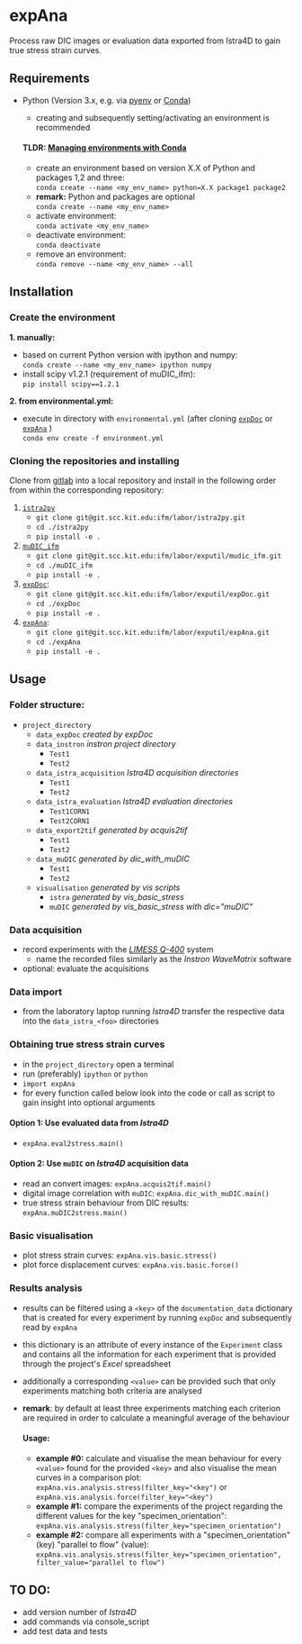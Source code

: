 # expAna

Process raw DIC images or evaluation data exported from Istra4D to gain true stress strain curves.

## Requirements
- Python (Version 3.x, e.g. via [pyenv](https://github.com/pyenv/pyenv) or [Conda](https://docs.conda.io/en/latest/))
    - creating and subsequently setting/activating an environment is recommended

  #### **TLDR**: [Managing environments with Conda](https://docs.conda.io/projects/conda/en/latest/user-guide/tasks/manage-environments.html)
  - create an environment based on version X.X of Python and packages 1,2 and three:   
  `conda create --name <my_env_name> python=X.X package1 package2`
  - **remark:** Python and packages are optional   
  `conda create --name <my_env_name>`
  - activate environment:   
  `conda activate <my_env_name>`
  - deactivate environment:   
  `conda deactivate`
  - remove an environment:   
  `conda remove --name <my_env_name> --all`

## Installation
### Create the environment
**1. manually:** 
  - based on current Python version with ipython and numpy:   
    `conda create --name <my_env_name> ipython numpy`
  - install scipy v1.2.1 (requirement of muDIC_ifm):   
    `pip install scipy==1.2.1`
    
**2. from environmental.yml:**
  - execute in directory with `environmental.yml` (after cloning [`expDoc`](https://git.scc.kit.edu/ifm/labor/exputil/expDoc) or [`expAna`](https://git.scc.kit.edu/ifm/labor/exputil/expAna) )   
    `conda env create -f environment.yml`

### Cloning the repositories and installing
Clone from [gitlab](https://git.scc.kit.edu/) into a local repository and install in the following order from within the corresponding repository:
1. [`istra2py`](https://git.scc.kit.edu/ifm/labor/istra2py)
   - `git clone git@git.scc.kit.edu:ifm/labor/istra2py.git`
   - `cd ./istra2py`
   - `pip install -e .`
2. [`muDIC_ifm`](https://git.scc.kit.edu/ifm/labor/exputil/mudic_ifm)
   - `git clone git@git.scc.kit.edu:ifm/labor/exputil/mudic_ifm.git`
   - `cd ./muDIC_ifm`
   - `pip install -e .`
3. [`expDoc`](https://git.scc.kit.edu/ifm/labor/exputil/expDoc):
   - `git clone git@git.scc.kit.edu:ifm/labor/exputil/expDoc.git`
   - `cd ./expDoc`
   - `pip install -e .`
4. [`expAna`](https://git.scc.kit.edu/ifm/labor/exputil/expAna):
   - `git clone git@git.scc.kit.edu:ifm/labor/exputil/expAna.git`
   - `cd ./expAna`
   - `pip install -e .`

## Usage
### Folder structure:
- `project_directory`
  - `data_expDoc` *created by expDoc*
  - `data_instron` *instron project directory*
     - `Test1`
     - `Test2`
  - `data_istra_acquisition` *Istra4D acquisition directories*
     - `Test1`
     - `Test2`
  - `data_istra_evaluation` *Istra4D evaluation directories*
     - `Test1CORN1`
     - `Test2CORN1`
  - `data_export2tif` *generated by acquis2tif*
     - `Test1`
     - `Test2`
  - `data_muDIC` *generated by dic_with_muDIC*
     - `Test1`
     - `Test2`
  - `visualisation` *generated by vis scripts*
     - `istra` *generated by vis_basic_stress*
     - `muDIC` *generated by vis_basic_stress with dic="muDIC"*

### Data acquisition
- record experiments with the [_LIMESS Q-400_](https://git.scc.kit.edu/ifm/labor/pruefmaschinen/-/tree/master/DIC_Limess) system
  - name the recorded files similarly as the _Instron WaveMatrix_ software
- optional: evaluate the acquisitions 

### Data import
- from the laboratory laptop running _Istra4D_ transfer the respective data into the `data_istra_<foo>` directories

### Obtaining true stress strain curves
- in the `project_directory` open a terminal
- run (preferably) `ipython` or `python`
- `import expAna`
- for every function called below look into the code or call as script to gain insight into optional arguments
#### Option 1: Use evaluated data from _Istra4D_
- `expAna.eval2stress.main()`
#### Option 2: Use `muDIC` on _Istra4D_ acquisition data
- read an convert images: `expAna.acquis2tif.main()`
- digital image correlation with `muDIC`: `expAna.dic_with_muDIC.main()`
- true stress strain behaviour from DIC results: `expAna.muDIC2stress.main()`

### Basic visualisation
- plot stress strain curves: `expAna.vis.basic.stress()`
- plot force displacement curves: `expAna.vis.basic.force()`

### Results analysis
- results can be filtered using a `<key>` of the `documentation_data` dictionary that is created for every experiment by running `expDoc` and subsequently read by `expAna`
- this dictionary is an attribute of every instance of the `Experiment` class and contains all the information for each experiment that is provided through the project's _Excel_ spreadsheet
- additionally a corresponding `<value>` can be provided such that only experiments matching both criteria are analysed
- **remark**: by default at least three experiments matching each criterion are required in order to calculate a meaningful average of the behaviour

  #### Usage: 
    - **example #0:** calculate and visualise the mean behaviour for every `<value>` found for the provided `<key>` and also visualise the mean curves in a comparison plot: `expAna.vis.analysis.stress(filter_key="<key")` or `expAna.vis.analysis.force(filter_key="<key")`
    - **example #1:** compare the experiments of the project regarding the different values for the key "specimen_orientation": `expAna.vis.analysis.stress(filter_key="specimen_orientation")`
    - **example #2:** compare all experiments with a "specimen_orientation" (key) "parallel to flow" (value): `expAna.vis.analysis.stress(filter_key="specimen_orientation", filter_value="parallel to flow")`

## TO DO:
- add version number of _Istra4D_
- add commands via console_script
- add test data and tests
